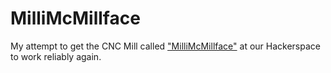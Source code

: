 # MilliMcMillface

My attempt to get the CNC Mill called ["MilliMcMillface"](https://reaktor23.org/projects/millymcmillface/) at our Hackerspace to work reliably again.
